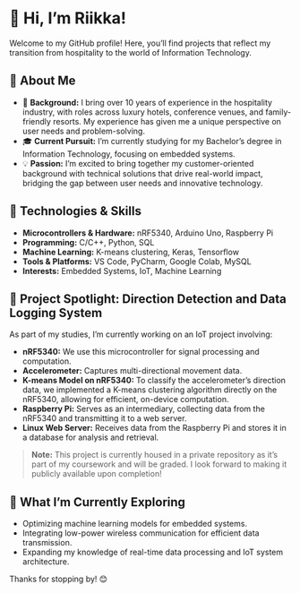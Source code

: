# 👋 Hi, I’m Riikka!
Welcome to my GitHub profile! Here, you’ll find projects that reflect my transition from hospitality to the world of Information Technology.

## 🌟 About Me
- 💼 **Background:** I bring over 10 years of experience in the hospitality industry, with roles across luxury hotels, conference venues, and family-friendly resorts. My experience has given me a unique perspective on user needs and problem-solving.
- 🎓 **Current Pursuit:** I’m currently studying for my Bachelor’s degree in Information Technology, focusing on embedded systems.
- 💡 **Passion:** I’m excited to bring together my customer-oriented background with technical solutions that drive real-world impact, bridging the gap between user needs and innovative technology.

## 🔧 Technologies & Skills

- **Microcontrollers & Hardware:** nRF5340, Arduino Uno, Raspberry Pi
- **Programming:** C/C++, Python, SQL
- **Machine Learning:** K-means clustering, Keras, Tensorflow
- **Tools & Platforms:** VS Code, PyCharm, Google Colab, MySQL
- **Interests:** Embedded Systems, IoT, Machine Learning

## 🚀 Project Spotlight: Direction Detection and Data Logging System

As part of my studies, I’m currently working on an IoT project involving:

- **nRF5340:** We use this microcontroller for signal processing and computation.
- **Accelerometer:** Captures multi-directional movement data.
- **K-means Model on nRF5340:** To classify the accelerometer’s direction data, we implemented a K-means clustering algorithm directly on the nRF5340, allowing for efficient, on-device computation.
- **Raspberry Pi:** Serves as an intermediary, collecting data from the nRF5340 and transmitting it to a web server.
- **Linux Web Server:** Receives data from the Raspberry Pi and stores it in a database for analysis and retrieval.

> **Note:** This project is currently housed in a private repository as it’s part of my coursework and will be graded. I look forward to making it publicly available upon completion!

## 🌱 What I’m Currently Exploring

- Optimizing machine learning models for embedded systems.
- Integrating low-power wireless communication for efficient data transmission.
- Expanding my knowledge of real-time data processing and IoT system architecture.

Thanks for stopping by! 😊
